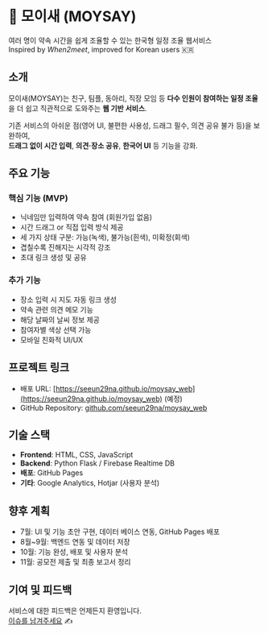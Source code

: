 # 🐤 모이새 (MOYSAY)

 여러 명이 약속 시간을 쉽게 조율할 수 있는 한국형 일정 조율 웹서비스  
 Inspired by *When2meet*, improved for Korean users 🇰🇷


## 소개

모이새(MOYSAY)는 친구, 팀플, 동아리, 직장 모임 등 **다수 인원이 참여하는 일정 조율**을 더 쉽고 직관적으로 도와주는 **웹 기반 서비스**.

기존 서비스의 아쉬운 점(영어 UI, 불편한 사용성, 드래그 필수, 의견 공유 불가 등)을 보완하여,  
**드래그 없이 시간 입력**, **의견·장소 공유**, **한국어 UI** 등 기능을 강화.


## 주요 기능

### 핵심 기능 (MVP)
- 닉네임만 입력하여 약속 참여 (회원가입 없음)
- 시간 드래그 or 직접 입력 방식 제공
- 세 가지 상태 구분: 가능(녹색), 불가능(흰색), 미확정(회색)
- 겹칠수록 진해지는 시각적 강조
- 초대 링크 생성 및 공유

### 추가 기능
- 장소 입력 시 지도 자동 링크 생성
- 약속 관련 의견 메모 기능
- 해당 날짜의 날씨 정보 제공
- 참여자별 색상 선택 가능
- 모바일 친화적 UI/UX


## 프로젝트 링크

- 배포 URL: [https://seeun29na.github.io/moysay_web](https://seeun29na.github.io/moysay_web) (예정)
- GitHub Repository: [github.com/seeun29na/moysay_web](https://github.com/seeun29na/moysay_web)


## 기술 스택

- **Frontend**: HTML, CSS, JavaScript
- **Backend**: Python Flask / Firebase Realtime DB
- **배포**: GitHub Pages
- **기타**: Google Analytics, Hotjar (사용자 분석)


## 향후 계획

- 7월: UI 및 기능 초안 구현, 데이터 베이스 연동, GitHub Pages 배포
- 8월~9월: 백엔드 연동 및 데이터 저장
- 10월: 기능 완성, 배포 및 사용자 분석
- 11월: 공모전 제출 및 최종 보고서 정리


## 기여 및 피드백

서비스에 대한 피드백은 언제든지 환영입니다.  
[이슈를 남겨주세요](https://github.com/seeun29na/moysay_web/issues) ✍️
